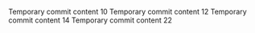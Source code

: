 Temporary commit content 10
Temporary commit content 12
Temporary commit content 14
Temporary commit content 22
